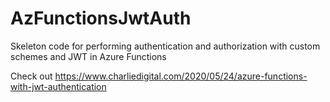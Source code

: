 # AzFunctionsJwtAuth
Skeleton code for performing authentication and authorization with custom schemes and JWT in Azure Functions

Check out https://www.charliedigital.com/2020/05/24/azure-functions-with-jwt-authentication
